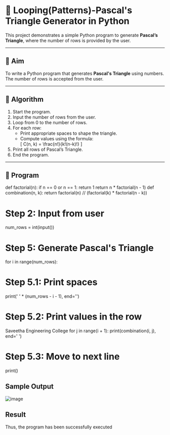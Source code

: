 # 🔺 Looping(Patterns)-Pascal's Triangle Generator in Python

This project demonstrates a simple Python program to generate **Pascal’s Triangle**, where the number of rows is provided by the user.

---

## 🎯 Aim

To write a Python program that generates **Pascal's Triangle** using numbers. The number of rows is accepted from the user.

---

## 🧠 Algorithm

1. Start the program.
2. Input the number of rows from the user.
3. Loop from 0 to the number of rows.
4. For each row:
   - Print appropriate spaces to shape the triangle.
   - Compute values using the formula:  
     \[
     C(n, k) = \frac{n!}{k!(n-k)!}
     \]
5. Print all rows of Pascal’s Triangle.
6. End the program.

---

## 🧪 Program
def factorial(n): 
if n == 0 or n == 1: 
return 1 
return n * factorial(n - 1) 
def combination(n, k): 
return factorial(n) // (factorial(k) * factorial(n - k)) 
# Step 2: Input from user 
num_rows = int(input()) 
# Step 5: Generate Pascal's Triangle 
for i in range(num_rows): 
# Step 5.1: Print spaces 
print(' ' * (num_rows - i - 1), end='') 
# Step 5.2: Print values in the row 
Saveetha Engineering College 
for j in range(i + 1): 
print(combination(i, j), end=' ') 
# Step 5.3: Move to next line 
print() 
## Sample Output
![image](https://github.com/user-attachments/assets/1517b94d-005b-4ddc-995c-1fafebfefa0d)

## Result
Thus, the program has been successfully executed
